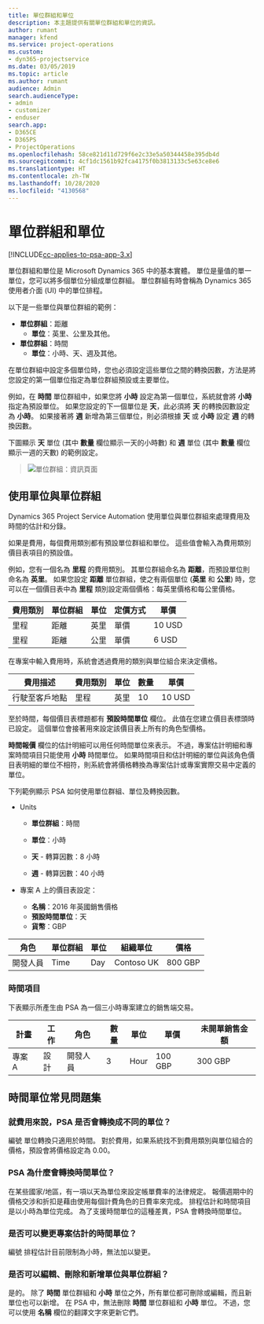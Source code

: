 ```yaml
---
title: 單位群組和單位
description: 本主題提供有關單位群組和單位的資訊。
author: rumant
manager: kfend
ms.service: project-operations
ms.custom:
- dyn365-projectservice
ms.date: 03/05/2019
ms.topic: article
ms.author: rumant
audience: Admin
search.audienceType:
- admin
- customizer
- enduser
search.app:
- D365CE
- D365PS
- ProjectOperations
ms.openlocfilehash: 58ce821d11d729f6e2c33e5a50344458e395db4d
ms.sourcegitcommit: 4cf1dc1561b92fca4175f0b3813133c5e63ce8e6
ms.translationtype: HT
ms.contentlocale: zh-TW
ms.lasthandoff: 10/28/2020
ms.locfileid: "4130568"
---
```

# <a name="unit-groups-and-units"></a>單位群組和單位

[!INCLUDE[cc-applies-to-psa-app-3.x](../includes/cc-applies-to-psa-app-3x.md)]

單位群組和單位是 Microsoft Dynamics 365 中的基本實體。 單位是量值的單一單位，您可以將多個單位分組成單位群組。 單位群組有時會稱為 Dynamics 365 使用者介面 (UI) 中的單位排程。 

以下是一些單位與單位群組的範例：
 
- **單位群組**：距離 
    - **單位**：英里、公里及其他。
- **單位群組**：時間
    - **單位**：小時、天、週及其他。 

在單位群組中設定多個單位時，您也必須設定這些單位之間的轉換因數，方法是將您設定的第一個單位指定為單位群組預設或主要單位。 

例如，在 **時間** 單位群組中，如果您將 **小時** 設定為第一個單位，系統就會將 **小時** 指定為預設單位。 如果您設定的下一個單位是 **天**，此必須將 **天** 的轉換因數設定為 **小時**。 如果接著將 **週** 新增為第三個單位，則必須根據 **天** 或 **小時** 設定 **週** 的轉換因數。 

下圖顯示 **天** 單位 (其中 **數量** 欄位顯示一天的小時數) 和 **週** 單位 (其中 **數量** 欄位顯示一週的天數) 的範例設定。

> ![單位群組：資訊頁面](media/advanced-2.png)

## <a name="using-units-and-unit-groups"></a>使用單位與單位群組

Dynamics 365 Project Service Automation 使用單位與單位群組來處理費用及時間的估計和分錄。 

如果是費用，每個費用類別都有預設單位群組和單位。 這些值會輸入為費用類別價目表項目的預設值。 

例如，您有一個名為 **里程** 的費用類別。 其單位群組命名為 **距離**，而預設單位則命名為 **英里**。 如果您設定 **距離** 單位群組，使之有兩個單位 (**英里** 和 **公里**) 時，您可以在一個價目表中為 **里程** 類別設定兩個價格：每英里價格和每公里價格。

| 費用類別  | 單位群組  | 單位      | 定價方式  | 單價  |
|-------------------|---------------|-----------|-------------------|-------------------|
| 里程           | 距離      | 英里      | 單價    | 10 USD            |
| 里程           | 距離      | 公里 | 單價    |  6 USD            |

在專案中輸入費用時，系統會透過費用的類別與單位組合來決定價格。 

| 費用描述        | 費用類別  | 單位  | 數量  | 單價   |
|----------------------------|---------------------|-------|-----------|----------------|
| 行駛至客戶地點 | 里程             | 英里  | 10        | 10 USD         |

至於時間，每個價目表標題都有 **預設時間單位** 欄位。 此值在您建立價目表標頭時已設定。 這個單位會接著用來設定該價目表上所有的角色型價格。

**時間報價** 欄位的估計明細可以用任何時間單位來表示。 不過，專案估計明細和專案時間項目只能使用 **小時** 時間單位。 如果時間項目和估計明細的單位與該角色價目表明細的單位不相符，則系統會將價格轉換為專案估計或專案實際交易中定義的單位。

下列範例顯示 PSA 如何使用單位群組、單位及轉換因數。
- Units

   - **單位群組**：時間 
   - **單位**：小時 
    
    - **天** - 轉算因數：8 小時       
    - **週** - 轉算因數：40 小時  
        
- 專案 A 上的價目表設定：

    - **名稱**：2016 年英國銷售價格 
    - **預設時間單位**：天 
    - **貨幣**：GBP

| 角色      | 單位群組 | 單位 | 組織單位 | 價格   |
|-----------|------------|------|---------------------|---------|
| 開發人員 | Time       | Day  | Contoso UK          | 800 GBP |

### <a name="time-entry"></a>時間項目

下表顯示所產生由 PSA 為一個三小時專案建立的銷售端交易。


| 計畫   | 工作    | 角色      | 數量 | 單位  | 單價 | 未開單銷售金額 |
|-----------|---------|-----------|----------|-------|------------|-----------------------|
| 專案 A | 設計  | 開發人員 | 3        | Hour  | 100 GBP    | 300 GBP               |

## <a name="time-unit-faq"></a>時間單位常見問題集

### <a name="does-psa-convert-to-different-units-in-the-case-of-expenses"></a>就費用來說，PSA 是否會轉換成不同的單位？
編號 單位轉換只適用於時間。 對於費用，如果系統找不到費用類別與單位組合的價格，預設會將價格設定為 0.00。

### <a name="why-does-psa-convert-time-units"></a>PSA 為什麼會轉換時間單位？
在某些國家/地區，有一項以天為單位來設定帳單費率的法律規定。 報價週期中的價格交涉和折扣是藉由使用每個計費角色的日費率來完成。 排程估計和時間項目是以小時為單位完成。 為了支援時間單位的這種差異，PSA 會轉換時間單位。

### <a name="can-time-units-be-changed-on-project-estimates"></a>是否可以變更專案估計的時間單位？
編號 排程估計目前限制為小時，無法加以變更。

### <a name="can-units-and-unit-groups-be-edited-deleted-and-added"></a>是否可以編輯、刪除和新增單位與單位群組？
是的。 除了 **時間** 單位群組和 **小時** 單位之外，所有單位都可刪除或編輯，而且新單位也可以新增。 在 PSA 中，無法刪除 **時間** 單位群組和 **小時** 單位。 不過，您可以使用 **名稱** 欄位的翻譯文字來更新它們。
